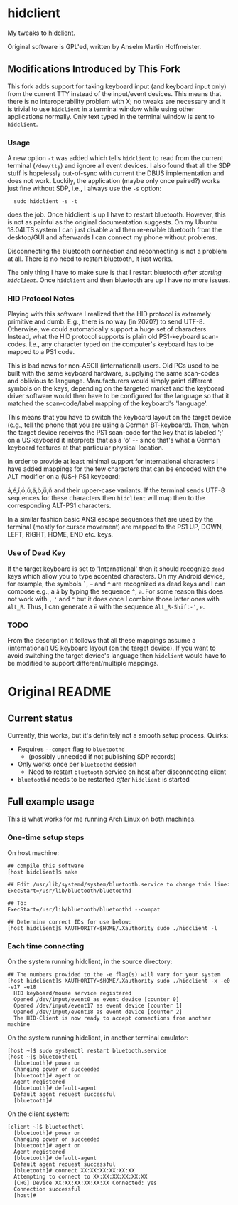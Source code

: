 # hidclient

My tweaks to [hidclient](http://anselm.hoffmeister.be/computer/hidclient/index.html.en).

Original software is GPL'ed, written by Anselm Martin Hoffmeister.

## Modifications Introduced by This Fork

This fork adds support for taking keyboard input (and keyboard input only)
from the current TTY instead of the input/event devices. This means
that there is no interoperability problem with X; no tweaks are necessary
and it is trivial to use `hidclient` in a terminal window while using other
applications normally. Only text typed in the terminal window is sent
to `hidclient`.

### Usage

A new option `-t` was added which tells `hidclient` to read from the current
terminal (`/dev/tty`) and ignore all event devices.
I also found that all the SDP stuff is hopelessly out-of-sync with current
the DBUS implementation and does not work. Luckily, the application (maybe
only once paired?) works just fine without SDP, i.e., I always use the `-s`
option:

      sudo hidclient -s -t

does the job. Once hidclient is up I have to restart bluetooth. However, 
this is not as painful as the original documentation suggests. On my Ubuntu
18.04LTS system I can just disable and then re-enable bluetooth from the
desktop/GUI and afterwards I can connect my phone without problems.

Disconnecting the bluetooth connection and reconnecting is not a problem
at all. There is no need to restart bluetooth, it just works.

The only thing I have to make sure is that I restart bluetooth
*after starting `hidclient`*. Once `hidclient` and then bluetooth
are up I have no more issues.

### HID Protocol Notes

Playing with this software I realized that the HID protocol is extremely
primitive and dumb. E.g., there is no way (in 2020?) to send UTF-8. Otherwise,
we could automatically support a huge set of characters. Instead, what the
HID protocol supports is plain old PS1-keyboard scan-codes. I.e., any
character typed on the computer's keyboard has to be mapped to a PS1 code.

This is bad news for non-ASCII (international) users. Old PCs used to
be built with the same keyboard hardware, supplying the same scan-codes and
oblivious to language. Manufacturers would simply paint different symbols
on the keys, depending on the targeted market and the keyboard driver
software would then have to be configured for the language so that it
matched the scan-code/label mapping of the keyboard's 'language'.

This means that you have to switch the keyboard layout on the target
device (e.g., tell the phone that you are using a German BT-keyboard).
Then, when the target device receives the PS1 scan-code for the key
that is labeled ';' on a US keyboard it interprets that as a 'ö' --
since that's what a German keyboard features at that particular
physical location.

In order to provide at least minimal support for international characters
I have added mappings for the few characters that can be encoded with
the ALT modifier on a (US-) PS1 keyboard:

á,é,í¸ó,ú,ä,ö,ü,ñ and their upper-case variants. If the terminal sends
UTF-8 sequences for these characters then `hidclient` will map then to
the corresponding ALT-PS1 characters.

In a similar fashion basic ANSI escape sequences that are used by
the terminal (mostly for cursor movement) are mapped to the PS1 UP, DOWN,
LEFT, RIGHT, HOME, END etc. keys.

### Use of Dead Key
If the target keyboard is set to 'International' then it should
recognize `dead` keys which allow you to type accented characters.
On my Android device, for example, the symbols `` ` ``, `~` and `^` are
recognized as dead keys and I can compose e.g., a `â` by typing
the sequence `^`, `a`. For some reason this does not work with `,` `'`
and `"` but it does once I combine those latter ones with `Alt_R`.
Thus, I can generate a `ë` with the sequence `Alt_R-Shift-'`, `e`.

### TODO
From the description it follows that all these mappings assume a
(international) US keyboard layout (on the target device). If you
want to avoid switching the target device's language then `hidclient`
would have to be modified to support different/multiple mappings.

# Original README

## Current status

Currently, this works, but it's definitely not a smooth setup process. Quirks:

- Requires `--compat` flag to `bluetoothd`
    - (possibly unneeded if not publishing SDP records)
- Only works once per `bluetoothd` session
    - Need to restart `bluetooth` service on host after disconnecting client
- `bluetoothd` needs to be restarted *after* `hidclient` is started

## Full example usage

This is what works for me running Arch Linux on both machines.

### One-time setup steps

On host machine:

    ## compile this software
    [host hidclient]$ make

    ## Edit /usr/lib/systemd/system/bluetooth.service to change this line:
    ExecStart=/usr/lib/bluetooth/bluetoothd

    ## To:
    ExecStart=/usr/lib/bluetooth/bluetoothd --compat

    ## Determine correct IDs for use below:
    [host hidclient]$ XAUTHORITY=$HOME/.Xauthority sudo ./hidclient -l

### Each time connecting

On the system running hidclient, in the source directory:

    ## The numbers provided to the -e flag(s) will vary for your system
    [host hidclient]$ XAUTHORITY=$HOME/.Xauthority sudo ./hidclient -x -e0 -e17 -e18
      HID keyboard/mouse service registered
      Opened /dev/input/event0 as event device [counter 0]
      Opened /dev/input/event17 as event device [counter 1]
      Opened /dev/input/event18 as event device [counter 2]
      The HID-Client is now ready to accept connections from another machine

On the system running hidclient, in another terminal emulator:

    [host ~]$ sudo systemctl restart bluetooth.service
    [host ~]$ bluetoothctl
      [bluetooth]# power on
      Changing power on succeeded
      [bluetooth]# agent on
      Agent registered
      [bluetooth]# default-agent
      Default agent request successful
      [bluetooth]#

On the client system:

    [client ~]$ bluetoothctl
      [bluetooth]# power on
      Changing power on succeeded
      [bluetooth]# agent on
      Agent registered
      [bluetooth]# default-agent
      Default agent request successful
      [bluetooth]# connect XX:XX:XX:XX:XX:XX
      Attempting to connect to XX:XX:XX:XX:XX:XX
      [CHG] Device XX:XX:XX:XX:XX:XX Connected: yes
      Connection successful
      [host]#
